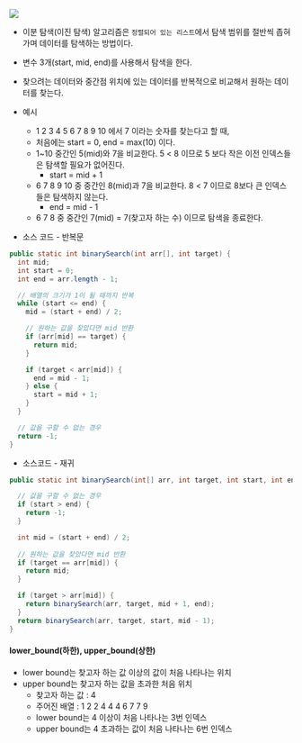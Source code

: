 ![](https://blog.kakaocdn.net/dn/d5jiRY/btrS9pZGDEC/n9uJyExA6AQg6zPAKj5eIK/img.gif)

- 이분 탐색(이진 탐색) 알고리즘은 `정렬되어 있는 리스트`에서 탐색 범위를 절반씩 좁혀가며 데이터를 탐색하는 방법이다.
- 변수 3개(start, mid, end)를 사용해서 탐색을 한다.
- 찾으려는 데이터와 중간점 위치에 있는 데이터를 반복적으로 비교해서 원하는 데이터를 찾는다.
- 예시
	- 1 2 3 4 5 6 7 8 9 10 에서 7 이라는 숫자를 찾는다고 할 때,
	- 처음에는 start = 0, end = max(10) 이다.
	- 1~10 중간인 5(mid)와 7을 비교한다. 5 < 8 이므로 5 보다 작은 이전 인덱스들은 탐색할 필요가 없어진다.
		- start = mid + 1
	- 6 7 8 9 10 중 중간인 8(mid)과 7을 비교한다. 8 < 7 이므로 8보다 큰 인덱스들은 탐색하지 않는다.
		- end = mid - 1
	- 6 7 8 중 중간인 7(mid) = 7(찾고자 하는 수) 이므로 탐색을 종료한다.

- 소스 코드 - 반복문

```java
public static int binarySearch(int arr[], int target) {
  int mid;
  int start = 0;
  int end = arr.length - 1;

  // 배열의 크기가 1이 될 때까지 반복
  while (start <= end) {
    mid = (start + end) / 2;

    // 원하는 값을 찾았다면 mid 반환
    if (arr[mid] == target) {
      return mid;
    }

    if (target < arr[mid]) {
      end = mid - 1;
    } else {
      start = mid + 1;
    }
  }

  // 값을 구할 수 없는 경우
  return -1;
}
```

- 소스코드 - 재귀

```java
public static int binarySearch(int[] arr, int target, int start, int end) {

  // 값을 구할 수 없는 경우
  if (start > end) {
    return -1;
  }

  int mid = (start + end) / 2;
  
  // 원하는 값을 찾았다면 mid 반환
  if (target == arr[mid]) {
    return mid;
  }

  if (target > arr[mid]) {
    return binarySearch(arr, target, mid + 1, end);
  }
  return binarySearch(arr, target, start, mid - 1);
}
```

#### lower_bound(하한), upper_bound(상한)
- lower bound는 찾고자 하는 값 이상의 값이 처음 나타나는 위치
- upper bound는 찾고자 하는 값을 초과한 처음 위치
	- 찾고자 하는 값 : 4
	- 주어진 배열 : 1 2 2 4 4 4 6 7 7 9
	- lower bound는 4 이상이 처음 나타나는 3번 인덱스
	- upper bound는 4 초과하는 값이 처음 나타나는 6번 인덱스
